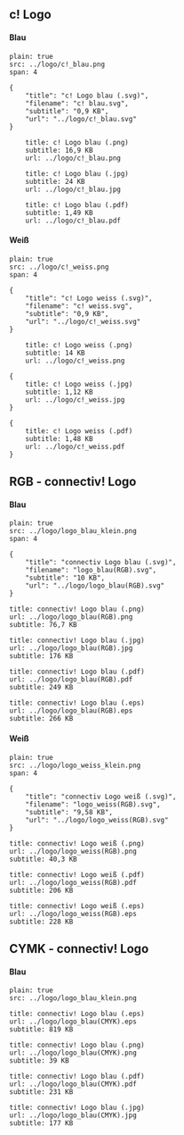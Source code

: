 ## c! Logo

#### Blau

```image
plain: true
src: ../logo/c!_blau.png
span: 4
```


```download|span-3
{
    "title": "c! Logo blau (.svg)",
    "filename": "c! blau.svg",
    "subtitle": "0,9 KB",
    "url": "../logo/c!_blau.svg"
}
```

```download|span-3
    title: c! Logo blau (.png)
    subtitle: 16,9 KB
    url: ../logo/c!_blau.png
```

```download|span-3
    title: c! Logo blau (.jpg)
    subtitle: 24 KB
    url: ../logo/c!_blau.jpg
```

```download|span-3
    title: c! Logo blau (.pdf)
    subtitle: 1,49 KB
    url: ../logo/c!_blau.pdf
```

#### Weiß

```image
plain: true
src: ../logo/c!_weiss.png
span: 4
```

```download|span-3
{
    "title": "c! Logo weiss (.svg)",
    "filename": "c! weiss.svg",
    "subtitle": "0,9 KB",
    "url": "../logo/c!_weiss.svg"
}
```

```download|span-3
    title: c! Logo weiss (.png)
    subtitle: 14 KB
    url: ../logo/c!_weiss.png
```

```download|span-3
{
    title: c! Logo weiss (.jpg)
    subtitle: 1,12 KB
    url: ../logo/c!_weiss.jpg
}
```

```download|span-3
{
    title: c! Logo weiss (.pdf)
    subtitle: 1,48 KB
    url: ../logo/c!_weiss.pdf
}
```


## RGB - connectiv! Logo

#### Blau

```image
plain: true
src: ../logo/logo_blau_klein.png
span: 4
```

```download|span-3
{
    "title": "connectiv Logo blau (.svg)",
    "filename": "logo_blau(RGB).svg",
    "subtitle": "10 KB",
    "url": "../logo/logo_blau(RGB).svg"
}
```

```download|span-3
title: connectiv! Logo blau (.png)
url: ../logo/logo_blau(RGB).png
subtitle: 76,7 KB
```

```download|span-3
title: connectiv! Logo blau (.jpg)
url: ../logo/logo_blau(RGB).jpg
subtitle: 176 KB
```

```download|span-3
title: connectiv! Logo blau (.pdf)
url: ../logo/logo_blau(RGB).pdf
subtitle: 249 KB
```

```download|span-3
title: connectiv! Logo blau (.eps)
url: ../logo/logo_blau(RGB).eps
subtitle: 266 KB
```

#### Weiß

```image
plain: true
src: ../logo/logo_weiss_klein.png
span: 4
```

```download|span-3
{
    "title": "connectiv Logo weiß (.svg)",
    "filename": "logo_weiss(RGB).svg",
    "subtitle": "9,58 KB",
    "url": "../logo/logo_weiss(RGB).svg"
}
```

```download|span-3
title: connectiv! Logo weiß (.png)
url: ../logo/logo_weiss(RGB).png
subtitle: 40,3 KB
```

```download|span-3
title: connectiv! Logo weiß (.pdf)
url: ../logo/logo_weiss(RGB).pdf
subtitle: 206 KB
```

```download|span-3
title: connectiv! Logo weiß (.eps)
url: ../logo/logo_weiss(RGB).eps
subtitle: 228 KB
```

## CYMK - connectiv! Logo

#### Blau

```image
plain: true
src: ../logo/logo_blau_klein.png
```

```download|span-3
title: connectiv! Logo blau (.eps)
url: ../logo/logo_blau(CMYK).eps
subtitle: 819 KB
```

```download|span-3
title: connectiv! Logo blau (.png)
url: ../logo/logo_blau(CMYK).png
subtitle: 39 KB
```
```download|span-3
title: connectiv! Logo blau (.pdf)
url: ../logo/logo_blau(CMYK).pdf
subtitle: 231 KB
```

```download|span-3
title: connectiv! Logo blau (.jpg)
url: ../logo/logo_blau(CMYK).jpg
subtitle: 177 KB
```
